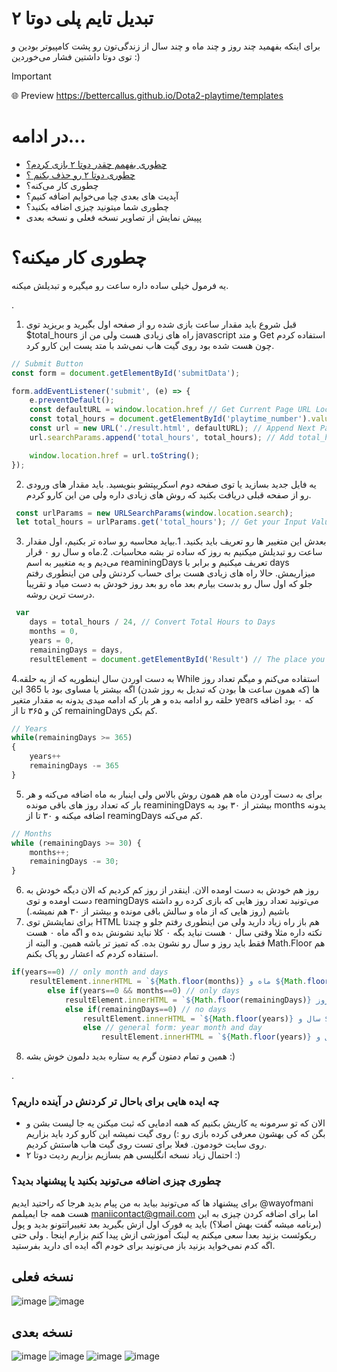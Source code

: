 # تبدیل تایم پلی دوتا ۲
برای اینکه بفهمید چند روز و چند ماه و چند سال از زندگی‌تون رو پشت کامپیوتر بودین و توی دوتا داشتین فشار می‌خوردین :) 
> [!IMPORTANT]
> 🌐 Preview https://bettercallus.github.io/Dota2-playtime/templates
# در ادامه...
- [چطوری بفهمم چقدر دوتا ۲ بازی کردم؟](https://bettercallus.github.io/Dota2-playtime/templates/how-to-find-dota2-playtime.html) 
- [چطوری دوتا ۲ رو حذف بکنم ؟ ](https://bettercallus.github.io/Dota2-playtime/templates/how-to-uninstall-dota-2.html)
- چطوری کار می‌کنه؟ 
- آپدیت های بعدی چیا می‌خوایم اضافه کنیم؟ 
- چطوری شما میتونید چیزی اضافه بکنید؟ 
- پپیش نمایش از تصاویر نسخه فعلی و نسخه بعدی


# چطوری کار میکنه؟ 
یه فرمول خیلی ساده داره ساعت رو میگیره و تبدیلش میکنه.

.
1. قبل شروع باید مقدار ساعت بازی شده رو از صفحه اول بگیرید و بریزید توی $total_hours راه های زیادی هست ولی من از javascript و متد Get استفاده کردم چون هست شده بود روی گیت هاب نمی‌شد با متد پست این کارو کرد. 
```javascript
// Submit Button
const form = document.getElementById('submitData');

form.addEventListener('submit', (e) => {
    e.preventDefault(); 
    const defaultURL = window.location.href // Get Current Page URL Location
    const total_hours = document.getElementById('playtime_number').value; // Playtime Field Value
    const url = new URL('./result.html', defaultURL); // Append Next Page URL
    url.searchParams.append('total_hours', total_hours); // Add total_hours to your URL parametrs. Only uses in get method

    window.location.href = url.toString();
});
```
2. یه فایل جدید بسازید یا توی صفحه دوم اسکریپتشو بنویسید. باید مقدار های ورودی رو از صفحه قبلی دریافت بکنید که روش های زیادی داره ولی من این کارو کردم. 
```javascript
 const urlParams = new URLSearchParams(window.location.search);
 let total_hours = urlParams.get('total_hours'); // Get your Input Value
```
3. بعدش این متغییر ها رو تعریف باید بکنید.
   1.بیاید محاسبه رو ساده تر بکنیم، اول مقدار ساعت رو تبدیلش میکنیم به روز که ساده تر بشه محاسبات.
   2.ماه و سال رو ۰ قرار می‌دیم و یه متغییر به اسم reaminingDays تعریف میکنیم و برابر با days میزاریمش. حالا راه های زیادی هست برای حساب کردنش ولی من اینطوری رفتم جلو که اول سال رو بدست بیارم بعد ماه رو بعد روز خودش به دست میاد و تقریبا درست ترین روشه.
```javascript
 var 
    days = total_hours / 24, // Convert Total Hours to Days
    months = 0, 
    years = 0,
    remainingDays = days,
    resultElement = document.getElementById('Result') // The place you want to show your text It's a H1 tag in my code
```
4.به دست اوردن سال اینطوریه که از یه حلقه While استفاده می‌کنم و میگم تعداد روز ها (که همون ساعت ها بودن که تبدیل به روز شدن) اگه بیشتر یا مساوی بود با 365 این حلقه رو ادامه بده و هر بار که ادامه میدی یدونه به مقدار متغیر years که ۰ بود اضافه کن و ۳۶۵ تا از remainingDays کم بکن. 
```javascript
// Years
while(remainingDays >= 365)
{
    years++
    remainingDays -= 365
}
```
5. برای به دست آوردن ماه هم همون روش بالاس ولی اینبار به ماه اضافه می‌کنه و هر بار که تعداد روز های باقی مونده reaminingDays بیشتر از ۳۰ بود به months یدونه اضافه میکنه و ۳۰ تا از reamingDays کم می‌کنه.
```javascript
// Months
while (remainingDays >= 30) {
    months++;
    remainingDays -= 30;
}
```
6. روز هم خودش به دست اومده الان. اینقدر از روز کم کردیم که الان دیگه خودش به دست اومده و توی reamingDays می‌تونید تعداد روز هایی که بازی کرده رو داشته باشیم (روز هایی که از ماه و سالش باقی مونده و بیشتر از ۳۰ هم نمیشه.)
7. برای نمایشش توی HTML هم باز راه زیاد دارید ولی من اینطوری رفتم جلو و چندتا نکته داره مثلا وقتی سال ۰ هست نباید بگه ۰ کلا نباید نشونش بده و اگه ماه ۰ هست فقط باید روز و سال رو نشون بده. که تمیز تر باشه همین. و البته از Math.Floor هم استفاده کردم که اعشار رو پاک بکنم.
```javascript
if(years==0) // only month and days
    resultElement.innerHTML = `${Math.floor(months)} ماه و ${Math.floor(remainingDays)} روز`;
        else if(years==0 && months==0) // only days
            resultElement.innerHTML = `${Math.floor(remainingDays)} روز`;
            else if(remainingDays==0) // no days
                resultElement.innerHTML = `${Math.floor(years)} سال و ${Math.floor(months)} ماه`;
                else // general form: year month and day
                    resultElement.innerHTML = `${Math.floor(years)} سال و ${Math.floor(months)} ماه و ${Math.floor(remainingDays)} روز`;
```
8. همین و تمام دمتون گرم یه ستاره بدید دلمون خوش بشه :) 

.

### چه ایده هایی برای باحال تر کردنش در آینده داریم؟ 
- الان که تو سرمونه یه کاریش بکنیم که همه ادمایی که ثبت میکنن یه جا لیست بشن و بگن که کی بهشون معرفی کرده بازی رو :) روی گیت نمیشه این کارو کرد باید بزاریم روی سایت خودمون. فعلا برای تست روی گیت هاب هاستش کردیم.
- احتمال زیاد نسخه انگلیسی هم بسازیم بزاریم ردیت دوتا ۲ :) 
 
### چطوری چیزی اضافه می‌تونید بکنید یا پیشنهاد بدید؟ 
برای پیشنهاد ها که می‌تونید بیاید به من پیام بدید هرجا که راحتید ایدیم @wayofmani هست همه جا ایمیلمم maniicontact@gmail.com 
اما برای اضافه کردن چیزی به این (برنامه میشه گفت بهش اصلا؟) باید یه فورک اول ازش بگیرید بعد تغییراتتونو بدید و پول ریکوئست بزنید بعدا سعی میکنم یه لینک آموزشی ازش پیدا کنم بزارم اینجا . ولی حتی اگه کدم نمی‌خواید بزنید باز می‌تونید برای خودم اگه ایده ای دارید بفرستید.


## نسخه فعلی 
![image](https://github.com/BetterCallUS/Dota2-playtime/blob/main/public/images/preview/Phone%204%201.png)
![image](https://github.com/BetterCallUS/Dota2-playtime/blob/main/public/images/preview/Phone%203%201.png)
## نسخه بعدی 

![image](https://github.com/BetterCallUS/Dota2-playtime/blob/main/public/images/preview/v2-eng-mobile-1.jpg)
![image](https://github.com/BetterCallUS/Dota2-playtime/blob/main/public/images/preview/v2-eng-mobile-2.jpg)
![image](https://github.com/BetterCallUS/Dota2-playtime/blob/main/public/images/preview/v2-eng-desktop-1-1.jpg)
![image](https://github.com/BetterCallUS/Dota2-playtime/blob/main/public/images/preview/v2-eng-desktop-1.jpg)
